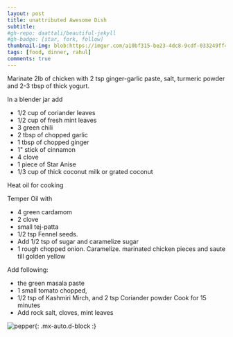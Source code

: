 ```yaml
---
layout: post
title: unattributed Awesome Dish
subtitle: 
#gh-repo: daattali/beautiful-jekyll
#gh-badge: [star, fork, follow]
thumbnail-img: blob:https://imgur.com/a10bf315-be23-4dc8-9cdf-033249ff4699
tags: [food, dinner, rahul]
comments: true
---
```



Marinate 2lb of chicken with 2 tsp ginger-garlic paste, salt, turmeric powder and 2-3 tbsp of thick yogurt.

In a blender jar add
- 1/2 cup of coriander leaves 
- 1/2 cup of fresh mint leaves 
- 3 green chili
- 2 tbsp of chopped garlic 
- 1 tbsp of chopped ginger 
- 1" stick of cinnamon 
- 4 clove 
- 1 piece of Star Anise 
- 1/3 cup of thick coconut milk or grated coconut

Heat oil for cooking

Temper Oil with

- 4 green cardamom 
- 2 clove 
- small tej-patta 
- 1/2 tsp Fennel seeds.
- Add 1/2 tsp of sugar and caramelize sugar
- 1 rough chopped onion.  Caramelize. 
 marinated chicken pieces and saute till golden yellow
 
 Add following:
- the green masala paste
- 1 small tomato chopped,
- 1/2 tsp of Kashmiri Mirch, and 2 tsp Coriander powder
Cook for 15 minutes
- Add rock salt, cloves, mint leaves

![pepper](blob:https://imgur.com/a10bf315-be23-4dc8-9cdf-033249ff4699){: .mx-auto.d-block :}